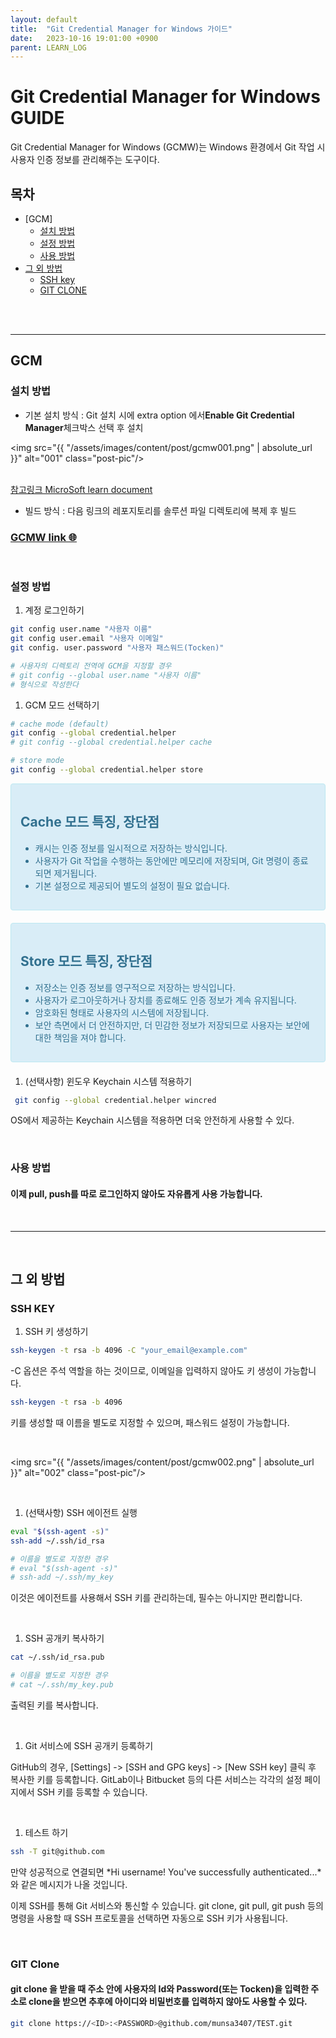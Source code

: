```yaml
---
layout: default
title:  "Git Credential Manager for Windows 가이드"
date:   2023-10-16 19:01:00 +0900
parent: LEARN_LOG
---
```



# Git Credential Manager for Windows GUIDE
Git Credential Manager for Windows (GCMW)는 Windows 환경에서 Git 작업 시 사용자 인증 정보를 관리해주는 도구이다.
<br>

## 목차

- [GCM]
  - [설치 방법](#설치-방법)
  - [설정 방법](#설정-방법)
  - [사용 방법](#사용-방법)
- [그 외 방법](#그-외-방법)
  - [SSH key](#ssh-key)
  - [GIT CLONE](#git-clone)

<br>
<br>

---

## GCM
### 설치 방법
-  기본 설치 방식 : Git 설치 시에 extra option 에서**Enable Git Credential Manager**체크박스 선택 후 설치

<img src="{{ "/assets/images/content/post/gcmw001.png" | absolute_url }}" alt="001" class="post-pic"/>

<br>
<a href="https://learn.microsoft.com/en-us/azure/devops/repos/git/set-up-credential-managers?view=azure-devops"> 참고링크 MicroSoft learn document</a>

- 빌드 방식 : 다음 링크의 레포지토리를 솔루션 파일 디렉토리에 복제 후 빌드

### <a href="https://github.com/git-ecosystem/git-credential-manager.git">GCMW link 🌐</a> 

<br>

### 설정 방법

1. 계정 로그인하기

``` bash
git config user.name "사용자 이름"
git config user.email "사용자 이메일"
git config. user.password "사용자 패스워드(Tocken)"

# 사용자의 디렉토리 전역에 GCM을 지정할 경우
# git config --global user.name "사용자 이름"
# 형식으로 작성한다
```

1. GCM 모드 선택하기

``` bash
# cache mode (default)
git config --global credential.helper
# git config --global credential.helper cache

# store mode
git config --global credential.helper store
```


<div style="padding: 15px; border: 1px solid transparent; border-color: transparent; margin-bottom: 20px; border-radius: 4px; color: #31708f; background-color: #d9edf7; border-color: #bce8f1;">

## Cache 모드 특징, 장단점

- 캐시는 인증 정보를 일시적으로 저장하는 방식입니다.
- 사용자가 Git 작업을 수행하는 동안에만 메모리에 저장되며, Git 명령이 종료되면 제거됩니다.
- 기본 설정으로 제공되어 별도의 설정이 필요 없습니다.

</div>

<div style="padding: 15px; border: 1px solid transparent; border-color: transparent; margin-bottom: 20px; border-radius: 4px; color: #31708f; background-color: #d9edf7; border-color: #bce8f1;">

## Store 모드 특징, 장단점

- 저장소는 인증 정보를 영구적으로 저장하는 방식입니다.
- 사용자가 로그아웃하거나 장치를 종료해도 인증 정보가 계속 유지됩니다. 
- 암호화된 형태로 사용자의 시스템에 저장됩니다.
- 보안 측면에서 더 안전하지만, 더 민감한 정보가 저장되므로 사용자는 보안에 대한 책임을 져야 합니다.

</div>

1. (선택사항) 윈도우 Keychain 시스템 적용하기

 ```bash
  git config --global credential.helper wincred
  ```
  OS에서 제공하는 Keychain 시스템을 적용하면 더욱 안전하게 사용할 수 있다.

<br>

### 사용 방법

#### 이제 pull, push를 따로 로그인하지 않아도 자유롭게 사용 가능합니다.

<br>

---
<br>

## 그 외 방법
 
###  SSH KEY

1. SSH 키 생성하기

```bash
ssh-keygen -t rsa -b 4096 -C "your_email@example.com"
```

-C 옵션은 주석 역할을 하는 것이므로, 이메일을 입력하지 않아도 키 생성이 가능합니다.

```bash
ssh-keygen -t rsa -b 4096
```

키를 생성할 때 이름을 별도로 지정할 수 있으며, 패스워드 설정이 가능합니다.

<br>

<img src="{{ "/assets/images/content/post/gcmw002.png" | absolute_url }}" alt="002" class="post-pic"/>

<br>

1. (선택사항) SSH 에이전트 실행

```bash
eval "$(ssh-agent -s)"
ssh-add ~/.ssh/id_rsa

# 이름을 별도로 지정한 경우
# eval "$(ssh-agent -s)"
# ssh-add ~/.ssh/my_key
```
이것은 에이전트를 사용해서 SSH 키를 관리하는데, 필수는 아니지만 편리합니다.

<br>

1. SSH 공개키 복사하기

```bash
cat ~/.ssh/id_rsa.pub

# 이름을 별도로 지정한 경우
# cat ~/.ssh/my_key.pub
```

출력된 키를 복사합니다.

<br>

1. Git 서비스에 SSH 공개키 등록하기

GitHub의 경우, [Settings] -> [SSH and GPG keys] -> [New SSH key] 클릭 후 복사한 키를 등록합니다.
GitLab이나 Bitbucket 등의 다른 서비스는 각각의 설정 페이지에서 SSH 키를 등록할 수 있습니다.

<br>

1. 테스트 하기

```bash
ssh -T git@github.com
```
만약 성공적으로 연결되면 *Hi username! You've successfully authenticated...*와 같은 메시지가 나올 것입니다.

이제 SSH를 통해 Git 서비스와 통신할 수 있습니다. git clone, git pull, git push 등의 명령을 사용할 때 SSH 프로토콜을 선택하면 자동으로 SSH 키가 사용됩니다.


<BR>

### GIT Clone

#### git clone 을 받을 때 주소 안에 사용자의 Id와 Password(또는 Tocken)을 입력한 주소로 clone을 받으면 추후에 아이디와 비밀번호를 입력하지 않아도 사용할 수 있다.

```bash
git clone https://<ID>:<PASSWORD>@github.com/munsa3407/TEST.git
```
